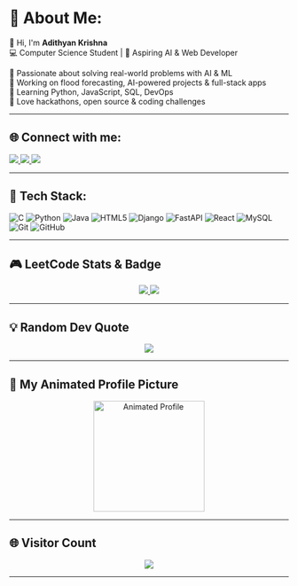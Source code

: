 # 💫 About Me:
👋 Hi, I'm **Adithyan Krishna**  
💻 Computer Science Student | 🚀 Aspiring AI & Web Developer  

🔹 Passionate about solving real-world problems with AI & ML  
🔹 Working on flood forecasting, AI-powered projects & full-stack apps  
🔹 Learning Python, JavaScript, SQL, DevOps  
🔹 Love hackathons, open source & coding challenges  

---

## 🌐 Connect with me:
<p align="left">
  <a href="https://linkedin.com/in/Adithyankrishna" target="_blank">
    <img src="https://img.shields.io/badge/LinkedIn-%230077B5.svg?style=for-the-badge&logo=linkedin&logoColor=white" />
  </a>
  <a href="mailto:adithyankrishna00@gmail.com">
    <img src="https://img.shields.io/badge/Email-D14836?style=for-the-badge&logo=gmail&logoColor=white" />
  </a>
  <a href="https://instagram.com/adiz__kriz" target="_blank">
    <img src="https://img.shields.io/badge/Instagram-%23E4405F.svg?style=for-the-badge&logo=instagram&logoColor=white" />
  </a>
</p>

---

## 🧰 Tech Stack:
![C](https://img.shields.io/badge/c-%2300599C.svg?style=flat-square&logo=c&logoColor=white)
![Python](https://img.shields.io/badge/python-3670A0.svg?style=flat-square&logo=python&logoColor=ffdd54)
![Java](https://img.shields.io/badge/java-%23ED8B00.svg?style=flat-square&logo=openjdk&logoColor=white)
![HTML5](https://img.shields.io/badge/html5-%23E34F26.svg?style=flat-square&logo=html5&logoColor=white)
![Django](https://img.shields.io/badge/django-%23092E20.svg?style=flat-square&logo=django&logoColor=white)
![FastAPI](https://img.shields.io/badge/FastAPI-005571.svg?style=flat-square&logo=fastapi)
![React](https://img.shields.io/badge/react-%2320232a.svg?style=flat-square&logo=react&logoColor=%2361DAFB)
![MySQL](https://img.shields.io/badge/mysql-4479A1.svg?style=flat-square&logo=mysql&logoColor=white)
![Git](https://img.shields.io/badge/git-%23F05033.svg?style=flat-square&logo=git&logoColor=white)
![GitHub](https://img.shields.io/badge/github-%23121011.svg?style=flat-square&logo=github&logoColor=white)

---

## 🎮 LeetCode Stats & Badge
<p align="center">
  <a href="https://leetcode.com/u/adithyankrishna00/">
    <img src="https://img.shields.io/badge/LeetCode-Adithyan%20Krishna-%23007BFF?style=for-the-badge&logo=leetcode&logoColor=white" />
  </a>
  <a href="https://leetcode.com/u/adithyankrishna00/">
    <img src="https://leetcard.jacoblin.cool/adithyankrishna00?theme=dark&borderRadius=10&width=450" />
  </a>
</p>

---

## 💡 Random Dev Quote
<p align="center">
  <img src="https://quotes-github-readme.vercel.app/api?type=horizontal&theme=radical" />
</p>

---

## 🌟 My Animated Profile Picture
<p align="center">
  <img src="https://media.giphy.com/media/3o6Zt6XWTxIu9wCpGg/giphy.gif" alt="Animated Profile" width="200" height="200"/>
</p>

---

## 🌐 Visitor Count
<p align="center">
  <img src="https://visitcount.itsvg.in/api?id=Adithyankrishna&label=Profile%20Views&color=6&icon=0&pretty=true" />
</p>

---

<!-- Built with ❤️ by Adithyan Krishna -->
